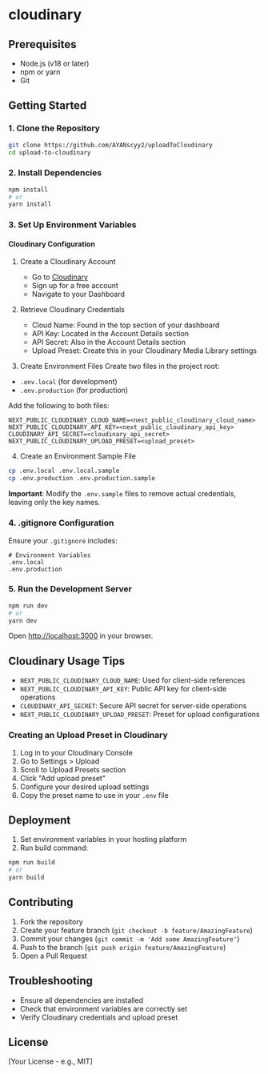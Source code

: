 # cloudinary

## Prerequisites
- Node.js (v18 or later)
- npm or yarn
- Git

## Getting Started

### 1. Clone the Repository
```bash
git clone https://github.com/AYANscyy2/uploadToCloudinary
cd upload-to-cloudinary
```

### 2. Install Dependencies
```bash
npm install
# or
yarn install
```

### 3. Set Up Environment Variables

#### Cloudinary Configuration
1. Create a Cloudinary Account
   - Go to [Cloudinary](https://cloudinary.com/)
   - Sign up for a free account
   - Navigate to your Dashboard

2. Retrieve Cloudinary Credentials
   - Cloud Name: Found in the top section of your dashboard
   - API Key: Located in the Account Details section
   - API Secret: Also in the Account Details section
   - Upload Preset: Create this in your Cloudinary Media Library settings

3. Create Environment Files
Create two files in the project root:
- `.env.local` (for development)
- `.env.production` (for production)

Add the following to both files:
```env
NEXT_PUBLIC_CLOUDINARY_CLOUD_NAME=<next_public_cloudinary_cloud_name>
NEXT_PUBLIC_CLOUDINARY_API_KEY=<next_public_cloudinary_api_key>
CLOUDINARY_API_SECRET=<cloudinary_api_secret>
NEXT_PUBLIC_CLOUDINARY_UPLOAD_PRESET=<upload_preset>
```

4. Create an Environment Sample File
```bash
cp .env.local .env.local.sample
cp .env.production .env.production.sample
```

**Important**: Modify the `.env.sample` files to remove actual credentials, leaving only the key names.

### 4. .gitignore Configuration
Ensure your `.gitignore` includes:
```
# Environment Variables
.env.local
.env.production
```

### 5. Run the Development Server
```bash
npm run dev
# or
yarn dev
```

Open [http://localhost:3000](http://localhost:3000) in your browser.

## Cloudinary Usage Tips
- `NEXT_PUBLIC_CLOUDINARY_CLOUD_NAME`: Used for client-side references
- `NEXT_PUBLIC_CLOUDINARY_API_KEY`: Public API key for client-side operations
- `CLOUDINARY_API_SECRET`: Secure API secret for server-side operations
- `NEXT_PUBLIC_CLOUDINARY_UPLOAD_PRESET`: Preset for upload configurations

### Creating an Upload Preset in Cloudinary
1. Log in to your Cloudinary Console
2. Go to Settings > Upload
3. Scroll to Upload Presets section
4. Click "Add upload preset"
5. Configure your desired upload settings
6. Copy the preset name to use in your `.env` file

## Deployment
1. Set environment variables in your hosting platform
2. Run build command:
```bash
npm run build
# or
yarn build
```

## Contributing
1. Fork the repository
2. Create your feature branch (`git checkout -b feature/AmazingFeature`)
3. Commit your changes (`git commit -m 'Add some AmazingFeature'`)
4. Push to the branch (`git push origin feature/AmazingFeature`)
5. Open a Pull Request

## Troubleshooting
- Ensure all dependencies are installed
- Check that environment variables are correctly set
- Verify Cloudinary credentials and upload preset

## License
[Your License - e.g., MIT]
